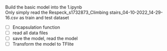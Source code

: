 Build the basic model into the 1.ipynb  
Only simply read the Respeck_s1732873_Climbing stairs_04-10-2022_14-29-16.csv as train and test dataset 
- [ ] Encapsulation function
- [ ] read all data files
- [ ] save the model, read the model
- [ ] Transform the model to TFlite